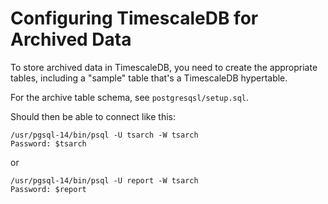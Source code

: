 
Configuring TimescaleDB for Archived Data
=========================================

To store archived data in TimescaleDB, you need to create
the appropriate tables, including a "sample" table
that's a TimescaleDB hypertable.

For the archive table schema, see `postgresqsl/setup.sql`.

Should then be able to connect like this:


    /usr/pgsql-14/bin/psql -U tsarch -W tsarch
    Password: $tsarch

or

    /usr/pgsql-14/bin/psql -U report -W tsarch
    Password: $report
